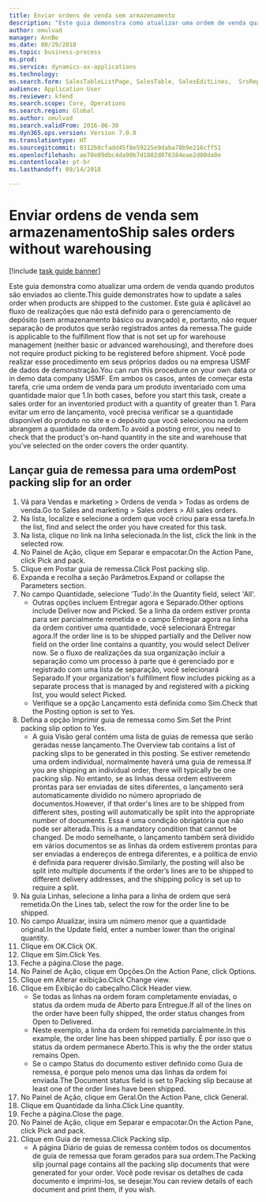 ```yaml
--- 
title: Enviar ordens de venda sem armazenamento
description: "Este guia demonstra como atualizar uma ordem de venda quando produtos são enviados ao cliente."
author: omulvad
manager: AnnBe
ms.date: 08/29/2018
ms.topic: business-process
ms.prod: 
ms.service: dynamics-ax-applications
ms.technology: 
ms.search.form: SalesTableListPage, SalesTable, SalesEditLines,  SrsReportViewerForm, SalesTableLineQuantity, CustPackingSlipJournal
audience: Application User
ms.reviewer: kfend
ms.search.scope: Core, Operations
ms.search.region: Global
ms.author: omulvad
ms.search.validFrom: 2016-06-30
ms.dyn365.ops.version: Version 7.0.0
ms.translationtype: HT
ms.sourcegitcommit: 0312b8cfadd45f8e59225e9daba78b9e216cff51
ms.openlocfilehash: ae70e09dbc4da90b7d1802d076384eae2d00da0e
ms.contentlocale: pt-br
ms.lasthandoff: 09/14/2018

---
```

# <a name="ship-sales-orders-without-warehousing"></a><span data-ttu-id="67e02-103">Enviar ordens de venda sem armazenamento</span><span class="sxs-lookup"><span data-stu-id="67e02-103">Ship sales orders without warehousing</span></span>

[!include [task guide banner](../../includes/task-guide-banner.md)]

<span data-ttu-id="67e02-104">Este guia demonstra como atualizar uma ordem de venda quando produtos são enviados ao cliente.</span><span class="sxs-lookup"><span data-stu-id="67e02-104">This guide demonstrates how to update a sales order when products are shipped to the customer.</span></span> <span data-ttu-id="67e02-105">Este guia é aplicável ao fluxo de realizações que não está definido para o gerenciamento de depósito (sem armazenamento básico ou avançado) e, portanto, não requer separação de produtos que serão registrados antes da remessa.</span><span class="sxs-lookup"><span data-stu-id="67e02-105">The guide is applicable to the fulfillment flow that is not set up for warehouse management (neither basic or advanced warehousing), and therefore does not require product picking to be registered before shipment.</span></span> <span data-ttu-id="67e02-106">Você pode realizar esse procedimento em seus próprios dados ou na empresa USMF de dados de demonstração.</span><span class="sxs-lookup"><span data-stu-id="67e02-106">You can run this procedure on your own data or in demo data company USMF.</span></span> <span data-ttu-id="67e02-107">Em ambos os casos, antes de começar esta tarefa, crie uma ordem de venda para um produto inventariado com uma quantidade maior que 1.</span><span class="sxs-lookup"><span data-stu-id="67e02-107">In both cases, before you start this task, create a sales order for an inventoried product with a quantity of greater than 1.</span></span> <span data-ttu-id="67e02-108">Para evitar um erro de lançamento, você precisa verificar se a quantidade disponível do produto no site e o depósito que você selecionou na ordem abrangem a quantidade da ordem.</span><span class="sxs-lookup"><span data-stu-id="67e02-108">To avoid a posting error, you need to check that the product's on-hand quantity in the site and warehouse that you’ve selected on the order covers the order quantity.</span></span>


## <a name="post-packing-slip-for-an-order"></a><span data-ttu-id="67e02-109">Lançar guia de remessa para uma ordem</span><span class="sxs-lookup"><span data-stu-id="67e02-109">Post packing slip for an order</span></span>
1. <span data-ttu-id="67e02-110">Vá para Vendas e marketing > Ordens de venda > Todas as ordens de venda.</span><span class="sxs-lookup"><span data-stu-id="67e02-110">Go to Sales and marketing > Sales orders > All sales orders.</span></span>
2. <span data-ttu-id="67e02-111">Na lista, localize e selecione a ordem que você criou para essa tarefa.</span><span class="sxs-lookup"><span data-stu-id="67e02-111">In the list, find and select the order you have created for this task.</span></span>
3. <span data-ttu-id="67e02-112">Na lista, clique no link na linha selecionada.</span><span class="sxs-lookup"><span data-stu-id="67e02-112">In the list, click the link in the selected row.</span></span>
4. <span data-ttu-id="67e02-113">No Painel de Ação, clique em Separar e empacotar.</span><span class="sxs-lookup"><span data-stu-id="67e02-113">On the Action Pane, click Pick and pack.</span></span>
5. <span data-ttu-id="67e02-114">Clique em Postar guia de remessa.</span><span class="sxs-lookup"><span data-stu-id="67e02-114">Click Post packing slip.</span></span>
6. <span data-ttu-id="67e02-115">Expanda e recolha a seção Parâmetros.</span><span class="sxs-lookup"><span data-stu-id="67e02-115">Expand or collapse the Parameters section.</span></span>
7. <span data-ttu-id="67e02-116">No campo Quantidade, selecione 'Tudo'.</span><span class="sxs-lookup"><span data-stu-id="67e02-116">In the Quantity field, select 'All'.</span></span>
    * <span data-ttu-id="67e02-117">Outras opções incluem Entregar agora e Separado.</span><span class="sxs-lookup"><span data-stu-id="67e02-117">Other options include Deliver now and Picked.</span></span> <span data-ttu-id="67e02-118">Se a linha da ordem estiver pronta para ser parcialmente remetida e o campo Entregar agora na linha da ordem contiver uma quantidade, você selecionará Entregar agora.</span><span class="sxs-lookup"><span data-stu-id="67e02-118">If the order line is to be shipped partially and the Deliver now field on the order line contains a quantity, you would select Deliver now.</span></span> <span data-ttu-id="67e02-119">Se o fluxo de realizações da sua organização incluir a separação como um processo à parte que é gerenciado por e registrado com uma lista de separação, você selecionará Separado.</span><span class="sxs-lookup"><span data-stu-id="67e02-119">If your organization's fulfillment flow includes picking as a separate process that is managed by and registered with a picking list, you would select Picked.</span></span>  
    * <span data-ttu-id="67e02-120">Verifique se a opção Lançamento está definida como Sim.</span><span class="sxs-lookup"><span data-stu-id="67e02-120">Check that the Posting option is set to Yes.</span></span>  
8. <span data-ttu-id="67e02-121">Defina a opção Imprimir guia de remessa como Sim.</span><span class="sxs-lookup"><span data-stu-id="67e02-121">Set the Print packing slip option to Yes.</span></span>
    * <span data-ttu-id="67e02-122">A guia Visão geral contém uma lista de guias de remessa que serão geradas nesse lançamento.</span><span class="sxs-lookup"><span data-stu-id="67e02-122">The Overview tab contains a list of packing slips to be generated in this posting.</span></span> <span data-ttu-id="67e02-123">Se estiver remetendo uma ordem individual, normalmente haverá uma guia de remessa.</span><span class="sxs-lookup"><span data-stu-id="67e02-123">If you are shipping an individual order, there will typically be one packing slip.</span></span> <span data-ttu-id="67e02-124">No entanto, se as linhas dessa ordem estiverem prontas para ser enviadas de sites diferentes, o lançamento será automaticamente dividido no número apropriado de documentos.</span><span class="sxs-lookup"><span data-stu-id="67e02-124">However, if that order's lines are to be shipped from different sites, posting will automatically be split into the appropriate number of documents.</span></span> <span data-ttu-id="67e02-125">Essa é uma condição obrigatória que não pode ser alterada.</span><span class="sxs-lookup"><span data-stu-id="67e02-125">This is a mandatory condition that cannot be changed.</span></span> <span data-ttu-id="67e02-126">De modo semelhante, o lançamento também será dividido em vários documentos se as linhas da ordem estiverem prontas para ser enviadas a endereços de entrega diferentes, e a política de envio é definida para requerer divisão.</span><span class="sxs-lookup"><span data-stu-id="67e02-126">Similarly, the posting will also be split into multiple documents if the order’s lines are to be shipped to different delivery addresses, and the shipping policy is set up to require a split.</span></span>  
9. <span data-ttu-id="67e02-127">Na guia Linhas, selecione a linha para a linha de ordem que será remetida.</span><span class="sxs-lookup"><span data-stu-id="67e02-127">On the Lines tab, select the row for the order line to be shipped.</span></span>
10. <span data-ttu-id="67e02-128">No campo Atualizar, insira um número menor que a quantidade original.</span><span class="sxs-lookup"><span data-stu-id="67e02-128">In the Update field, enter a number lower than the original quantity.</span></span>
11. <span data-ttu-id="67e02-129">Clique em OK.</span><span class="sxs-lookup"><span data-stu-id="67e02-129">Click OK.</span></span>
12. <span data-ttu-id="67e02-130">Clique em Sim.</span><span class="sxs-lookup"><span data-stu-id="67e02-130">Click Yes.</span></span>
13. <span data-ttu-id="67e02-131">Feche a página.</span><span class="sxs-lookup"><span data-stu-id="67e02-131">Close the page.</span></span>
14. <span data-ttu-id="67e02-132">No Painel de Ação, clique em Opções.</span><span class="sxs-lookup"><span data-stu-id="67e02-132">On the Action Pane, click Options.</span></span>
15. <span data-ttu-id="67e02-133">Clique em Alterar exibição.</span><span class="sxs-lookup"><span data-stu-id="67e02-133">Click Change view.</span></span>
16. <span data-ttu-id="67e02-134">Clique em Exibição do cabeçalho.</span><span class="sxs-lookup"><span data-stu-id="67e02-134">Click Header view.</span></span>
    * <span data-ttu-id="67e02-135">Se todas as linhas na ordem foram completamente enviadas, o status da ordem muda de Aberto para Entregue.</span><span class="sxs-lookup"><span data-stu-id="67e02-135">If all of the lines on the order have been fully shipped, the order status changes from Open to Delivered.</span></span>  
    * <span data-ttu-id="67e02-136">Neste exemplo, a linha da ordem foi remetida parcialmente.</span><span class="sxs-lookup"><span data-stu-id="67e02-136">In this example, the order line has been shipped partially.</span></span> <span data-ttu-id="67e02-137">É por isso que o status da ordem permanece Aberto.</span><span class="sxs-lookup"><span data-stu-id="67e02-137">This is why the the order status remains Open.</span></span>     
    * <span data-ttu-id="67e02-138">Se o campo Status do documento estiver definido como Guia de remessa, é porque pelo menos uma das linhas da ordem foi enviada.</span><span class="sxs-lookup"><span data-stu-id="67e02-138">The Document status field is set to Packing slip because at least one of the order lines have been shipped.</span></span>  
17. <span data-ttu-id="67e02-139">No Painel de Ação, clique em Geral.</span><span class="sxs-lookup"><span data-stu-id="67e02-139">On the Action Pane, click General.</span></span>
18. <span data-ttu-id="67e02-140">Clique em Quantidade da linha.</span><span class="sxs-lookup"><span data-stu-id="67e02-140">Click Line quantity.</span></span>
19. <span data-ttu-id="67e02-141">Feche a página.</span><span class="sxs-lookup"><span data-stu-id="67e02-141">Close the page.</span></span>
20. <span data-ttu-id="67e02-142">No Painel de Ação, clique em Separar e empacotar.</span><span class="sxs-lookup"><span data-stu-id="67e02-142">On the Action Pane, click Pick and pack.</span></span>
21. <span data-ttu-id="67e02-143">Clique em Guia de remessa.</span><span class="sxs-lookup"><span data-stu-id="67e02-143">Click Packing slip.</span></span>
    * <span data-ttu-id="67e02-144">A página Diário de guias de remessa contém todos os documentos de guia de remessa que foram gerados para sua ordem.</span><span class="sxs-lookup"><span data-stu-id="67e02-144">The Packing slip journal page contains all the packing slip documents that were generated for your order.</span></span> <span data-ttu-id="67e02-145">Você pode revisar os detalhes de cada documento e imprimi-los, se desejar.</span><span class="sxs-lookup"><span data-stu-id="67e02-145">You can review details of each document and print them, if you wish.</span></span>  


